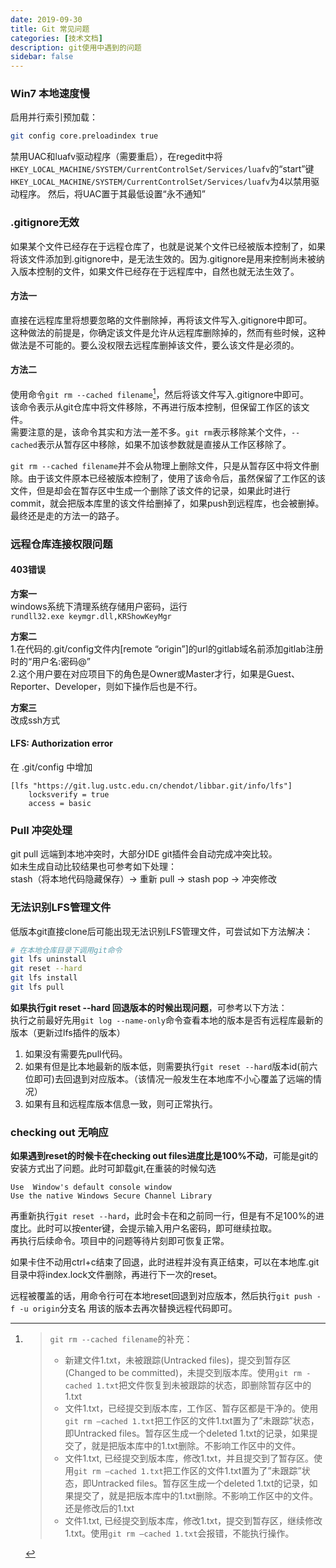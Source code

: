 ```yaml
---
date: 2019-09-30
title: Git 常见问题
categories: [技术文档]
description: git使用中遇到的问题
sidebar: false
---
```


### Win7 本地速度慢

启用并行索引预加载：
```bash
git config core.preloadindex true
```

禁用UAC和luafv驱动程序（需要重启），在regedit中将`HKEY_LOCAL_MACHINE/SYSTEM/CurrentControlSet/Services/luafv`的“start”键`HKEY_LOCAL_MACHINE/SYSTEM/CurrentControlSet/Services/luafv`为4以禁用驱动程序。 然后，将UAC置于其最低设置“永不通知”

### .gitignore无效
如果某个文件已经存在于远程仓库了，也就是说某个文件已经被版本控制了，如果将该文件添加到.gitignore中，是无法生效的。因为.gitignore是用来控制尚未被纳入版本控制的文件，如果文件已经存在于远程库中，自然也就无法生效了。  
#### 方法一

直接在远程库里将想要忽略的文件删除掉，再将该文件写入.gitignore中即可。  
这种做法的前提是，你确定该文件是允许从远程库删除掉的，然而有些时候，这种做法是不可能的。要么没权限去远程库删掉该文件，要么该文件是必须的。

#### 方法二

使用命令`git rm --cached filename`[^1]，然后将该文件写入.gitignore中即可。  
该命令表示从git仓库中将文件移除，不再进行版本控制，但保留工作区的该文件。  
需要注意的是，该命令其实和方法一差不多。`git rm`表示移除某个文件，`--cached`表示从暂存区中移除，如果不加该参数就是直接从工作区移除了。

`git rm --cached filename`并不会从物理上删除文件，只是从暂存区中将文件删除。由于该文件原本已经被版本控制了，使用了该命令后，虽然保留了工作区的该文件，但是却会在暂存区中生成一个删除了该文件的记录，如果此时进行commit，就会把版本库里的该文件给删掉了，如果push到远程库，也会被删掉。最终还是走的方法一的路子。  

[^1]:>`git rm --cached filename`的补充：
    >- 新建文件1.txt，未被跟踪(Untracked files)，提交到暂存区(Changed to be committed)，未提交到版本库。使用`git rm -cached 1.txt`把文件恢复到未被跟踪的状态，即删除暂存区中的1.txt   
    >- 文件1.txt，已经提交到版本库，工作区、暂存区都是干净的。使用`git rm —cached 1.txt`把工作区的文件1.txt置为了”未跟踪”状态，即Untracked files。暂存区生成一个deleted 1.txt的记录，如果提交了，就是把版本库中的1.txt删除。不影响工作区中的文件。
    >- 文件1.txt, 已经提交到版本库，修改1.txt，并且提交到了暂存区。使用`git rm —cached 1.txt`把工作区的文件1.txt置为了”未跟踪”状态，即Untracked files。暂存区生成一个deleted 1.txt的记录，如果提交了，就是把版本库中的1.txt删除。不影响工作区中的文件。还是修改后的1.txt   
    >- 文件1.txt, 已经提交到版本库，修改1.txt，提交到暂存区，继续修改1.txt。使用`git rm —cached 1.txt`会报错，不能执行操作。  

### 远程仓库连接权限问题
#### 403错误
**方案一**    
windows系统下清理系统存储用户密码，运行   
`rundll32.exe keymgr.dll,KRShowKeyMgr`

**方案二**    
1.在代码的.git/config文件内[remote “origin”]的url的gitlab域名前添加gitlab注册时的“用户名:密码@”   
2.这个用户要在对应项目下的角色是Owner或Master才行，如果是Guest、Reporter、Developer，则如下操作后也是不行。   

**方案三**    
改成ssh方式

#### LFS: Authorization error
在 .git/config 中增加  
```
[lfs "https://git.lug.ustc.edu.cn/chendot/libbar.git/info/lfs"]
	locksverify = true
	access = basic
```

### Pull 冲突处理
git pull 远端到本地冲突时，大部分IDE git插件会自动完成冲突比较。  
如未生成自动比较结果也可参考如下处理：    
stash（将本地代码隐藏保存）-> 重新 pull -> stash pop -> 冲突修改 

### 无法识别LFS管理文件
低版本git直接clone后可能出现无法识别LFS管理文件，可尝试如下方法解决：  
```bash
# 在本地仓库目录下调用git命令  
git lfs uninstall
git reset --hard
git lfs install
git lfs pull
```  
**如果执行git reset --hard 回退版本的时候出现问题**，可参考以下方法：  
执行之前最好先用`git log --name-only`命令查看本地的版本是否有远程库最新的版本（更新过lfs插件的版本）   
1. 如果没有需要先pull代码。   
2. 如果有但是比本地最新的版本低，则需要执行`git reset --hard`版本id(前六位即可)去回退到对应版本。（该情况一般发生在本地库不小心覆盖了远端的情况）   
3. 如果有且和远程库版本信息一致，则可正常执行。   

### checking out 无响应
**如果遇到reset的时候卡在checking out files进度比是100%不动**，可能是git的安装方式出了问题。此时可卸载git,在重装的时候勾选   
```
Use  Window's default console window   
Use the native Windows Secure Channel Library
```
再重新执行`git reset --hard`，此时会卡在和之前同一行，但是有不足100%的进度比。此时可以按enter键，会提示输入用户名密码，即可继续拉取。     
再执行后续命令。项目中的问题等待片刻即可恢复正常。     

如果卡住不动用ctrl+c结束了回退，此时进程并没有真正结束，可以在本地库.git目录中将index.lock文件删除，再进行下一次的reset。   

远程被覆盖的话，用命令行可在本地reset回退到对应版本，然后执行`git push -f -u origin`分支名 用该的版本去再次替换远程代码即可。